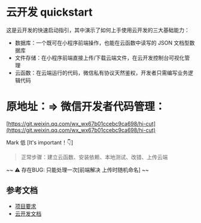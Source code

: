 # 云开发 quickstart

这是云开发的快速启动指引，其中演示了如何上手使用云开发的三大基础能力：

- 数据库：一个既可在小程序前端操作，也能在云函数中读写的 JSON 文档型数据库
- 文件存储：在小程序前端直接上传/下载云端文件，在云开发控制台可视化管理
- 云函数：在云端运行的代码，微信私有协议天然鉴权，开发者只需编写业务逻辑代码

# 原地址：=> 微信开发者代码管理：
[https://git.weixin.qq.com/wx_wx67b01ccebc9ca698/hi-cut](https://git.weixin.qq.com/wx_wx67b01ccebc9ca698/hi-cut)

Mark 低 [It's important！👇]

> 正常步骤：建立云函数、安装依赖、本地测试、改错、上传云端

~~ ⚠️ 存在BUG: 只能处理一次[前端解决 上传时随机命名] ~~

## 参考文档

- [项目要求](https://mubu.com/doc/5dKLwOlgdIq)
- [云开发文档](https://developers.weixin.qq.com/miniprogram/dev/wxcloud/basis/getting-started.html)
